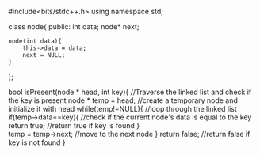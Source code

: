 #include<bits/stdc++.h>
using namespace std;


class node{
public:
    int data;
    node* next;

    node(int data){
        this->data = data;
        next = NULL;
    }
};


bool isPresent(node * head, int key){
    //Traverse the linked list and check if the key is present
    node * temp = head;  //create a temporary node and initialize it with head
    while(temp!=NULL){  //loop through the linked list
        if(temp->data==key){  //check if the current node's data is equal to the key
            return true;  //return true if key is found
        }       
        temp = temp->next;  //move to the next node
    }
    return false;  //return false if key is not found
}